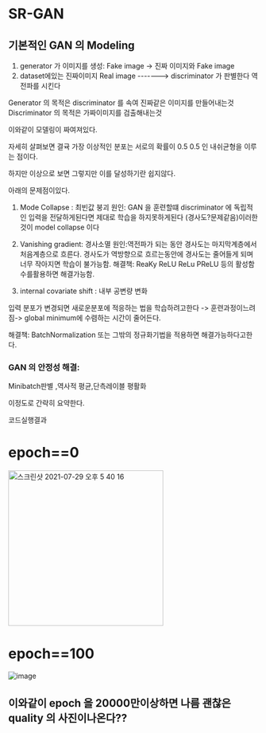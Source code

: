 # SR-GAN




## 기본적인 GAN 의 Modeling 

1. generator 가 이미지를 생성: Fake image -> 진짜 이미지와 Fake image  
2. dataset에있는 진짜이미지 Real image                                             -------> discriminator 가 판별한다  역전파를 시킨다 


Generator 의 목적은 discriminator 를 속여 진짜같은 이미지를 만들어내는것 
Discriminator 의 목적은 가짜이미지를 검출해내는것

이와같이 모델링이 짜여져있다.

자세히 살펴보면 결귝 가장 이상적인 분포는 서로의 확률이 0.5 0.5 인 내쉬균형을 이루는 점이다. 

하지만 이상으로 보면 그렇지만 이를 달성하기란 쉽지않다.

아래의 문제점이있다.

1. Mode Collapse : 최빈값 붕괴 
원인: GAN 을 훈련할떄 discriminator 에 독립적인 입력을 전달하게된다면 제대로 학습을 하지못하게된다 (경사도?문제같음)이러한 것이 model collapse 이다


2. Vanishing gradient: 경사소멸
원인:역전파가 되는 동안 경사도는 마지막계층에서 처음계층으로 흐른다. 경사도가 역방향으로 흐르는동안에 경사도는 줄어들게 되며 너무 작아지면 학습이 불가능함.
해결책: ReaKy ReLU ReLu PReLU 등의 활성함수를활용하면 해결가능함.

3. internal covariate shift : 내부 공변량  변화

입력 분포가 변경되면 새로운분포에 적응하는 법을 학습하려고한다 -> 훈련과정이느려짐-> global minimum에 수렴하는 시간이 줄어든다. 

해결책: BatchNormalization 또는 그밖의 정규화기법을 적용하면 해결가능하다고한다.


### GAN 의 안정성 해결:

Minibatch판별 ,역사적 평균,단측레이블 평활화


이정도로 간략히 요약한다.




코드실행결과 
# epoch==0
<img width="312" alt="스크린샷 2021-07-29 오후 5 40 16" src="https://user-images.githubusercontent.com/76778082/127462958-363cd299-71df-4ddc-be52-1260f8ae9a37.png">

# epoch==100
![image](https://user-images.githubusercontent.com/76778082/127463006-ab9b1e31-a2c7-4ee4-824c-7278cb1ab614.png)


## 이와같이 epoch 을 20000만이상하면 나름 괜찮은 quality 의 사진이나온다??


